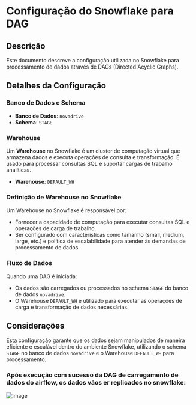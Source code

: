 # Configuração do Snowflake para DAG

## Descrição

Este documento descreve a configuração utilizada no Snowflake para processamento de dados através de DAGs (Directed Acyclic Graphs).

## Detalhes da Configuração

### Banco de Dados e Schema

- **Banco de Dados**: `novadrive`
- **Schema**: `STAGE`

### Warehouse

Um **Warehouse** no Snowflake é um cluster de computação virtual que armazena dados e executa operações de consulta e transformação. É usado para processar consultas SQL e suportar cargas de trabalho analíticas.

- **Warehouse**: `DEFAULT_WH`

### Definição de Warehouse no Snowflake

Um Warehouse no Snowflake é responsável por:
- Fornecer a capacidade de computação para executar consultas SQL e operações de carga de trabalho.
- Ser configurado com características como tamanho (small, medium, large, etc.) e política de escalabilidade para atender às demandas de processamento de dados.

### Fluxo de Dados

Quando uma DAG é iniciada:
- Os dados são carregados ou processados no schema `STAGE` do banco de dados `novadrive`.
- O Warehouse `DEFAULT_WH` é utilizado para executar as operações de carga e transformação de dados necessárias.

## Considerações

Esta configuração garante que os dados sejam manipulados de maneira eficiente e escalável dentro do ambiente Snowflake, utilizando o schema `STAGE` no banco de dados `novadrive` e o Warehouse `DEFAULT_WH` para processamento.

### Após execução com sucesso da DAG de carregamento de dados do airflow, os dados vãos er replicados no snowflake:

![image](https://github.com/filipevilelaluz/my-data-engineering-project-sales/assets/74246172/07953a2d-eb31-4ba9-a9c6-d9e68fa0ab1d)


